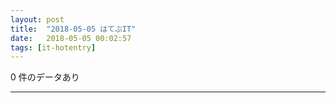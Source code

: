 ```yaml
---
layout: post
title:  "2018-05-05 はてぶIT"
date:   2018-05-05 00:02:57
tags: [it-hotentry]
---
```

0 件のデータあり

<hr>
